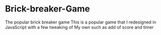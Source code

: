 # Brick-breaker-Game
The popular brick breaker game
This is a popular game that I redesigned in JavaScript with a few tweaking of My own such as add of score and timer
